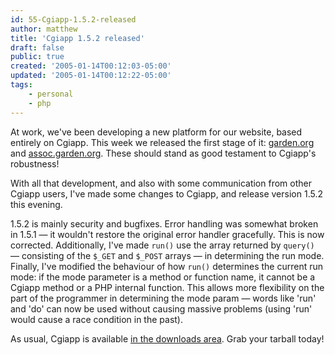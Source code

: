 ```yaml
---
id: 55-Cgiapp-1.5.2-released
author: matthew
title: 'Cgiapp 1.5.2 released'
draft: false
public: true
created: '2005-01-14T00:12:03-05:00'
updated: '2005-01-14T00:12:22-05:00'
tags:
    - personal
    - php
---
```

At work, we've been developing a new platform for our website, based entirely on
Cgiapp. This week we released the first stage of it:
[garden.org](http://www.garden.org/home) and
[assoc.garden.org](http://assoc.garden.org). These should stand as good
testament to Cgiapp's robustness!

With all that development, and also with some communication from other Cgiapp
users, I've made some changes to Cgiapp, and release version 1.5.2 this evening.

1.5.2 is mainly security and bugfixes. Error handling was somewhat broken in
1.5.1 — it wouldn't restore the original error handler gracefully. This is now
corrected. Additionally, I've made `run()` use the array returned by `query()` —
consisting of the `$_GET` and `$_POST` arrays — in determining the run mode.
Finally, I've modified the behaviour of how `run()` determines the current run
mode: if the mode parameter is a method or function name, it cannot be a
Cgiapp method or a PHP internal function. This allows more flexibility on
the part of the programmer in determining the mode param — words like 'run' and
'do' can now be used without causing massive problems (using 'run' would cause a
race condition in the past).

As usual, Cgiapp is available [in the downloads area](download?mode=view_download&id=11). Grab your tarball today!
